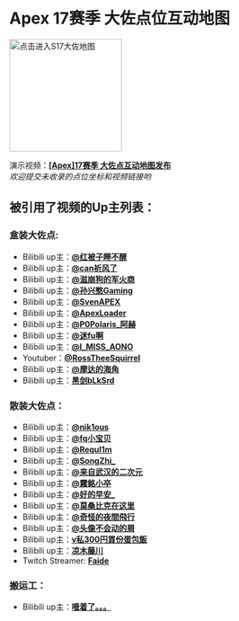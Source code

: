 # **Apex 17赛季 大佐点位互动地图**  

<a href="https://xunfengawa.github.io">
    <img border="0" src="./images/cover.png"
        alt="点击进入S17大佐地图"
        width="200"
        height="200"
    >
</a>

演示视频：[**[Apex]17赛季 大佐点互动地图发布**](https://www.bilibili.com/video/BV1So4y1T7BJ/)  
*欢迎提交未收录的点位坐标和视频链接哟*  
## 被引用了视频的Up主列表：  
### 盒装大佐点:
- Bilibili up主：[**@红被子睡不醒**](https://space.bilibili.com/2682013)  
- Bilibili up主：[**@can祈风了**](https://space.bilibili.com/508941740)  
- Bilibili up主：[**@滋崩狗的军火商**](https://space.bilibili.com/315308990)  
- Bilibili up主：[**@孙兴憨Gaming**](https://space.bilibili.com/30970935)  
- Bilibili up主：[**@SvenAPEX**](https://space.bilibili.com/30790219)  
- Bilibili up主：[**@ApexLoader**](https://space.bilibili.com/177789726)  
- Bilibili up主：[**@P0Polaris_阿赫**](https://space.bilibili.com/12597648)  
- Bilibili up主：[**@迷fu啊**](https://space.bilibili.com/255938263)  
- Bilibili up主：[**@I_MISS_AONO**](https://space.bilibili.com/475671668)  
- Youtuber：[**@RossTheeSquirrel**](https://www.youtube.com/@RossTheeSquirrel)  
- Bilibili up主：[**@摩达的海角**](https://space.bilibili.com/26566241)  
- Bilibili up主：[**黑剑bLkSrd**](https://space.bilibili.com/438598012)  

### 散装大佐点：
- Bilibili up主：[**@nik1ous**](https://space.bilibili.com/1714733409)  
- Bilibili up主：[**@fq小宝贝**](https://space.bilibili.com/398841118)  
- Bilibili up主：[**@RequI1m**](https://space.bilibili.com/294158893)  
- Bilibili up主：[**@SongZhi_**](https://space.bilibili.com/23782838)  
- Bilibili up主：[**@来自武汉的二次元**](https://space.bilibili.com/490299372)  
- Bilibili up主：[**@霧銘小卒**](https://space.bilibili.com/270850510)  
- Bilibili up主：[**@好的早安_**](https://space.bilibili.com/503995481)  
- Bilibili up主：[**@莫桑比克在这里**](https://space.bilibili.com/361380491)  
- Bilibili up主：[**@奇怪的夜間飛行**](https://space.bilibili.com/760067)  
- Bilibili up主：[**@头像不会动的屑**](https://space.bilibili.com/150983209)  
- Bilibili up主：[**v私300円買份蛋包飯**](https://space.bilibili.com/225318970)  
- Bilibili up主：[**凉木藤川**](https://space.bilibili.com/1298493798)  
- Twitch Streamer: [**Faide**](https://www.twitch.tv/faide)  

### 搬运工：
 - Bilibili up主：[**噎着了。。。**](https://space.bilibili.com/1839912)  